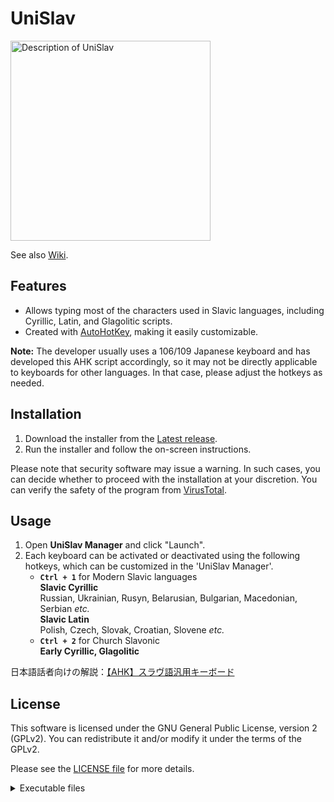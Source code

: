 # UniSlav

<img src="https://repository-images.githubusercontent.com/576129241/8f6e8523-3c46-4c27-bb85-208bace37b43" alt="Description of UniSlav" height="320">

See also [Wiki](https://github.com/Mijadaj/UniSlav/wiki).

## Features

- Allows typing most of the characters used in Slavic languages, including Cyrillic, Latin, and Glagolitic scripts.
- Created with [AutoHotKey](https://www.autohotkey.com/), making it easily customizable.

**Note:**
The developer usually uses a 106/109 Japanese keyboard and has developed this AHK script accordingly, so it may not be directly applicable to keyboards for other languages.
In that case, please adjust the hotkeys as needed.

## Installation

1. Download the installer from the [Latest release](https://github.com/Mijadaj/UniSlav/releases/latest).
1. Run the installer and follow the on-screen instructions.

Please note that security software may issue a warning. In such cases, you can decide whether to proceed with the installation at your discretion. You can verify the safety of the program from [VirusTotal](https://www.virustotal.com/gui/collection/9de1861f5106060d44fd8b21743b46a1bfbc6f91dcd5989f24de09a0363ffb9d/iocs).

## Usage

1. Open **UniSlav Manager** and click "Launch".  
1. Each keyboard can be activated or deactivated using the following hotkeys, which can be customized in the 'UniSlav Manager'.
    - **`Ctrl + 1`** for Modern Slavic languages  
    **Slavic Cyrillic**  
    Russian, Ukrainian, Rusyn, Belarusian, Bulgarian, Macedonian, Serbian *etc.*  
    **Slavic Latin**  
    Polish, Czech, Slovak, Croatian, Slovene *etc.*
    - **`Ctrl + 2`** for Church Slavonic  
    **Early Cyrillic, Glagolitic**

日本語話者向けの解説：[【AHK】スラヴ語汎用キーボード](https://note.com/dajdarabotci/n/nb9b58f8dcf26)

## License

This software is licensed under the GNU General Public License, version 2 (GPLv2).
You can redistribute it and/or modify it under the terms of the GPLv2.

Please see the [LICENSE file](LICENSE) for more details.

<details>
    <summary>Executable files</summary>
This software includes:

- **AutoHotkey64.exe**, which is also licensed under the GPLv2.
You can find the source code for AutoHotkey at:
<https://github.com/AutoHotkey/AutoHotkey>.
- **config.exe**, which is compiled from AHK file using [AHK2EXE](https://github.com/AutoHotkey/Ahk2Exe).
The source code can be found in [config.ahk](src/config/config.ahk).

</details>
